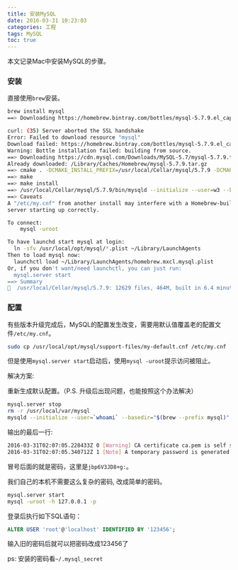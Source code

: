 ```yaml
---
title: 安装MySQL
date: 2016-03-31 10:23:03
categories: 工程
tags: MySQL
toc: true
---
```


本文记录Mac中安装MySQL的步骤。

### 安装

直接使用`brew`安装。

```bash
brew install mysql
==> Downloading https://homebrew.bintray.com/bottles/mysql-5.7.9.el_capitan.bottle.tar.gz

curl: (35) Server aborted the SSL handshake
Error: Failed to download resource "mysql"
Download failed: https://homebrew.bintray.com/bottles/mysql-5.7.9.el_capitan.bottle.tar.gz
Warning: Bottle installation failed: building from source.
==> Downloading https://cdn.mysql.com/Downloads/MySQL-5.7/mysql-5.7.9.tar.gz
Already downloaded: /Library/Caches/Homebrew/mysql-5.7.9.tar.gz
==> cmake . -DCMAKE_INSTALL_PREFIX=/usr/local/Cellar/mysql/5.7.9 -DCMAKE_FIND_FRAMEWORK=LAST -DCMAKE_VERBOSE_MAKEFILE=ON -DMYSQL_DATADIR=/usr/local/var/mysql -DINSTALL_INCLUDEDIR=include/mysql -DINSTALL_M
==> make
==> make install
==> /usr/local/Cellar/mysql/5.7.9/bin/mysqld --initialize --user=w3 --basedir=/usr/local/Cellar/mysql/5.7.9 --datadir=/usr/local/var/mysql --tmpdir=/tmp
==> Caveats
A "/etc/my.cnf" from another install may interfere with a Homebrew-built
server starting up correctly.

To connect:
    mysql -uroot

To have launchd start mysql at login:
  ln -sfv /usr/local/opt/mysql/*.plist ~/Library/LaunchAgents
Then to load mysql now:
  launchctl load ~/Library/LaunchAgents/homebrew.mxcl.mysql.plist
Or, if you don't want/need launchctl, you can just run:
  mysql.server start
==> Summary
🍺  /usr/local/Cellar/mysql/5.7.9: 12629 files, 464M, built in 6.4 minutes
```

### 配置

有些版本升级完成后，MySQL的配置发生改变，需要用默认值覆盖老的配置文件`/etc/my.cnf`。

```bash
sudo cp /usr/local/opt/mysql/support-files/my-default.cnf /etc/my.cnf
```

但是使用`mysql.server start`启动后，使用`mysql -uroot`提示访问被阻止。

解决方案:

重新生成默认配置。（P.S. 升级后出现问题，也能按照这个办法解决）

```bash
mysql.server stop
rm -r /usr/local/var/mysql
mysqld --initialize --user=`whoami` --basedir="$(brew --prefix mysql)" --datadir=/usr/local/var/mysql --tmpdir=/tmp
```

输出的最后一行:

```bash
2016-03-31T02:07:05.228433Z 0 [Warning] CA certificate ca.pem is self signed.
2016-03-31T02:07:05.340712Z 1 [Note] A temporary password is generated for root@localhost: jbp6V3JD8+g:
```

冒号后面的就是密码，这里是`jbp6V3JD8+g:`。

我们自己的本机不需要这么复杂的密码, 改成简单的密码。

```bash
mysql.server start
mysql -uroot -h 127.0.0.1 -p
```

登录后执行如下SQL语句：

```sql
ALTER USER 'root'@'localhost' IDENTIFIED BY '123456';
```

输入旧的密码后就可以把密码改成123456了

ps: 安装的密码看`~/.mysql_secret`
